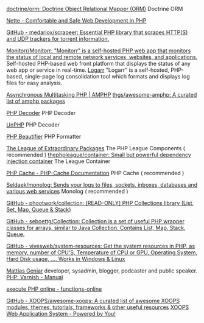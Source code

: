 
[doctrine/orm: Doctrine Object Relational Mapper (ORM)](https://github.com/doctrine/orm)
Doctrine ORM

[Nette - Comfortable and Safe Web Development in PHP](https://nette.org/en)

[GitHub - medariox/scrapeer: Essential PHP library that scrapes HTTP(S) and UDP trackers for torrent information.](https://github.com/medariox/scrapeer)

[Monitorr/Monitorr: "Monitorr" is a self-hosted PHP web app that monitors the status of local and remote network services, websites, and applications.](https://github.com/Monitorr/Monitorr)
Self-hosted PHP-based web front platform that displays the status of any web app or service in real-time.
[Logarr](https://github.com/Monitorr/logarr) "Logarr" is a self-hosted, PHP-based, single-page log consolidation tool which formats and displays log files for easy analysis.

[Asynchronous Multitasking PHP | AMPHP](https://amphp.org/)
[thgs/awesome-amphp: A curated list of amphp packages](https://github.com/thgs/awesome-amphp)

[PHP Decoder](http://ddecode.com/phpdecoder/)
PHP Decoder

[UnPHP](https://www.unphp.net/)
PHP Decoder

[PHP Beautifier](http://phpbeautifier.com/)
PHP Formatter

[The League of Extraordinary Packages](https://thephpleague.com/)
The PHP League Components ( recommended )
[thephpleague/container: Small but powerful dependency injection container](https://github.com/thephpleague/container)
The League Container

[PHP Cache - PHP-Cache Documentation](https://www.php-cache.com/en/latest/)
PHP Cache ( recommended )

[Seldaek/monolog: Sends your logs to files, sockets, inboxes, databases and various web services](https://github.com/Seldaek/monolog)
Monolog ( recommended )

[GitHub - phootwork/collection: [READ-ONLY] PHP Collections library (List, Set, Map, Queue & Stack)](https://github.com/phootwork/collection)

[GitHub - seboettg/Collection: Collection is a set of useful PHP wrapper classes for arrays, similar to Java Collection. Contains List, Map, Stack, Queue.](https://github.com/seboettg/Collection)

[GitHub - vivesweb/system-resources: Get the system resources in PHP, as memory, number of CPU'S, Temperature of CPU or GPU, Operating System, Hard Disk usage, .... Works in Windows & Linux](https://github.com/vivesweb/system-resources)

[Mattias Geniar](https://ma.ttias.be/)
developer, sysadmin, blogger, podcaster and public speaker.
[PHP: Varnish - Manual](https://www.php.net/manual/en/book.varnish.php)

[execute PHP online - functions-online](https://www.functions-online.com/)

[GitHub - XOOPS/awesome-xoops: A curated list of awesome XOOPS modules, themes, tutorials, frameworks & other useful resources](https://github.com/XOOPS/awesome-xoops)
[XOOPS Web Application System - Powered by You!](https://xoops.org/)
